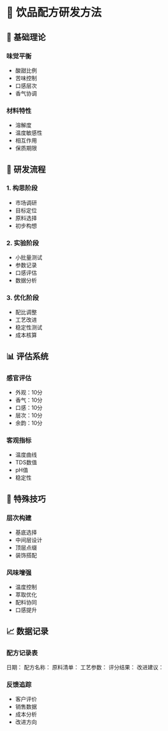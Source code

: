 # 🧪 饮品配方研发方法

## 📝 基础理论
### 味觉平衡
- 酸甜比例
- 苦味控制
- 口感层次
- 香气协调

### 材料特性
- 溶解度
- 温度敏感性
- 相互作用
- 保质期限

## 🔬 研发流程
### 1. 构思阶段
- 市场调研
- 目标定位
- 原料选择
- 初步构想

### 2. 实验阶段
- 小批量测试
- 参数记录
- 口感评估
- 数据分析

### 3. 优化阶段
- 配比调整
- 工艺改进
- 稳定性测试
- 成本核算

## 📊 评估系统
### 感官评估
- 外观：10分
- 香气：10分
- 口感：10分
- 层次：10分
- 余韵：10分

### 客观指标
- 温度曲线
- TDS数值
- pH值
- 稳定性

## 🎯 特殊技巧
### 层次构建
- 基底选择
- 中间层设计
- 顶层点缀
- 装饰搭配

### 风味增强
- 温度控制
- 萃取优化
- 配料协同
- 口感提升

## 📈 数据记录
### 配方记录表
日期：
配方名称：
原料清单：
工艺参数：
评分结果：
改进建议：

### 反馈追踪
- 客户评价
- 销售数据
- 成本分析
- 改进方向